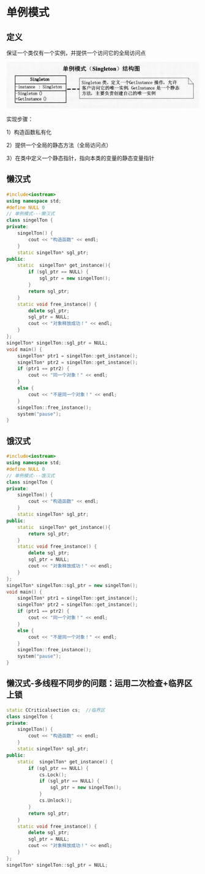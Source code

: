# 单例模式





## 定义

保证一个类仅有一个实例，并提供一个访问它的全局访问点



![](https://github.com/908760230/Records/blob/master/%E8%AE%BE%E8%AE%A1%E6%A8%A1%E5%BC%8F/image/%E5%8D%95%E4%BE%8B%E6%A8%A1%E5%BC%8F.png)



实现步骤：

1）构造函数私有化

2）提供一个全局的静态方法（全局访问点）

3）在类中定义一个静态指针，指向本类的变量的静态变量指针



## 懒汉式

```c++
#include<iostream>
using namespace std;
#define NULL 0
// 单例模式---懒汉式
class singelTon {
private:
	singelTon() {
		cout << "构造函数" << endl;
	}
	static singelTon* sgl_ptr;
public:
	static  singelTon* get_instance(){
		if (sgl_ptr == NULL) {
			sgl_ptr = new singelTon();
		}
		return sgl_ptr;
	}
	static void free_instance() {
		delete sgl_ptr;
		sgl_ptr = NULL;
		cout << "对象释放成功！" << endl;
	}
};
singelTon* singelTon::sgl_ptr = NULL;
void main() {
	singelTon* ptr1 = singelTon::get_instance();
	singelTon* ptr2 = singelTon::get_instance();
	if (ptr1 == ptr2) {
		cout << "同一个对象！" << endl;
	}
	else {
		cout << "不是同一个对象！" << endl;
	}
	singelTon::free_instance();
	system("pause");
}
```



## 饿汉式

```c++
#include<iostream>
using namespace std;
#define NULL 0
// 单例模式---饿汉式
class singelTon {
private:
	singelTon() {
		cout << "构造函数" << endl;
	}
	static singelTon* sgl_ptr;
public:
	static  singelTon* get_instance(){
		return sgl_ptr;
	}
	static void free_instance() {
		delete sgl_ptr;
		sgl_ptr = NULL;
		cout << "对象释放成功！" << endl;
	}
};
singelTon* singelTon::sgl_ptr = new singelTon();
void main() {
	singelTon* ptr1 = singelTon::get_instance();
	singelTon* ptr2 = singelTon::get_instance();
	if (ptr1 == ptr2) {
		cout << "同一个对象！" << endl;
	}
	else {
		cout << "不是同一个对象！" << endl;
	}
	singelTon::free_instance();
	system("pause");
}
```



## 懒汉式-多线程不同步的问题：运用二次检查+临界区上锁



```c++
static CCriticalsection cs;  //临界区
class singelTon {
private:
	singelTon() {
		cout << "构造函数" << endl;
	}
	static singelTon* sgl_ptr;
public:
	static  singelTon* get_instance() {
		if (sgl_ptr == NULL) {
			cs.Lock();
			if (sgl_ptr == NULL) {
				sgl_ptr = new singelTon();
			}
			cs.Unlock();
		}
		return sgl_ptr;
	}
	static void free_instance() {
		delete sgl_ptr;
		sgl_ptr = NULL;
		cout << "对象释放成功！" << endl;
	}
};
singelTon* singelTon::sgl_ptr = NULL;
```

